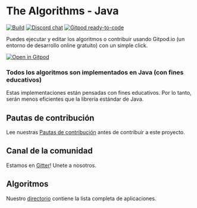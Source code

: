 # The Algorithms - Java

[![Build](https://github.com/TheAlgorithms/Java/actions/workflows/build.yml/badge.svg?branch=master)](https://github.com/TheAlgorithms/Java/actions/workflows/build.yml)
[![Discord chat](https://img.shields.io/discord/808045925556682782.svg?logo=discord&colorB=7289DA&style=flat-square)](https://discord.gg/c7MnfGFGa6)
[![Gitpod ready-to-code](https://img.shields.io/badge/Gitpod-ready--to--code-blue?logo=gitpod)](https://gitpod.io/#https://github.com/TheAlgorithms/Java)


Puedes ejecutar y editar los algoritmos o contribuir usando Gitpod.io (un entorno de desarrollo online gratuito) con un simple click.

[![Open in Gitpod](https://gitpod.io/button/open-in-gitpod.svg)](https://gitpod.io/#https://github.com/TheAlgorithms/Java)

### Todos los algoritmos son implementados en Java (con fines educativos)
Estas implementaciones están pensadas con fines educativos. Por lo tanto, serán menos eficientes que la libreria estándar de Java.

## Pautas de contribución
Lee nuestras [Pautas de contribución](CONTRIBUTING.md) antes de contribuir a este proyecto.

## Canal de la comunidad
Estamos en [Gitter](https://gitter.im/TheAlgorithms)! Unete a nosotros.

## Algoritmos
Nuestro [directorio](DIRECTORY.md) contiene la lista completa de aplicaciones.
